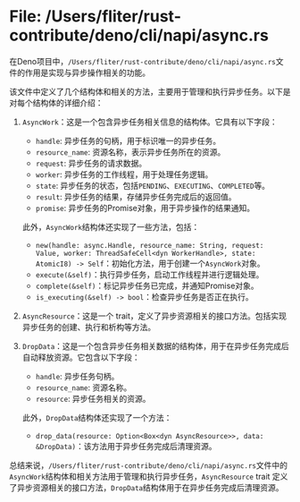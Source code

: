 # File: /Users/fliter/rust-contribute/deno/cli/napi/async.rs

在Deno项目中，`/Users/fliter/rust-contribute/deno/cli/napi/async.rs`文件的作用是实现与异步操作相关的功能。

该文件中定义了几个结构体和相关的方法，主要用于管理和执行异步任务。以下是对每个结构体的详细介绍：

1. `AsyncWork`：这是一个包含异步任务相关信息的结构体。它具有以下字段：
   - `handle`: 异步任务的句柄，用于标识唯一的异步任务。
   - `resource_name`: 资源名称，表示异步任务所在的资源。
   - `request`: 异步任务的请求数据。
   - `worker`: 异步任务的工作线程，用于处理任务逻辑。
   - `state`: 异步任务的状态，包括`PENDING`、`EXECUTING`、`COMPLETED`等。
   - `result`: 异步任务的结果，存储异步任务完成后的返回值。
   - `promise`: 异步任务的Promise对象，用于异步操作的结果通知。

   此外，`AsyncWork`结构体还实现了一些方法，包括：
   - `new(handle: async.Handle, resource_name: String, request: Value, worker: ThreadSafeCell<dyn WorkerHandle>, state: AtomicI8) -> Self`：初始化方法，用于创建一个`AsyncWork`对象。
   - `execute(&self)`：执行异步任务，启动工作线程并进行逻辑处理。
   - `complete(&self)`：标记异步任务已完成，并通知Promise对象。
   - `is_executing(&self) -> bool`：检查异步任务是否正在执行。

2. `AsyncResource`：这是一个 trait，定义了异步资源相关的接口方法。包括实现异步任务的创建、执行和析构等方法。

3. `DropData`：这是一个包含异步任务相关数据的结构体，用于在异步任务完成后自动释放资源。它包含以下字段：
   - `handle`: 异步任务句柄。
   - `resource_name`: 资源名称。
   - `resource`: 异步任务相关的资源。

   此外，`DropData`结构体还实现了一个方法：
   - `drop_data(resource: Option<Box<dyn AsyncResource>>, data: &DropData)`：该方法用于异步任务完成后清理资源。

总结来说，`/Users/fliter/rust-contribute/deno/cli/napi/async.rs`文件中的`AsyncWork`结构体和相关方法用于管理和执行异步任务，`AsyncResource` trait 定义了异步资源相关的接口方法，`DropData`结构体用于在异步任务完成后清理资源。

